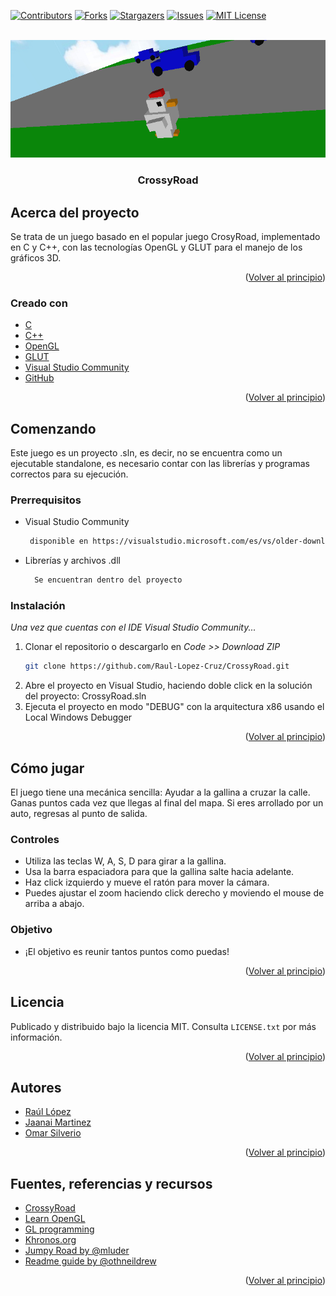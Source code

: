 <div id="top"></div>

<!-- PROJECT SHIELDS -->
<!--
*** I'm using markdown "reference style" links for readability.
*** Reference links are enclosed in brackets [ ] instead of parentheses ( ).
*** See the bottom of this document for the declaration of the reference variables
*** for contributors-url, forks-url, etc. This is an optional, concise syntax you may use.
*** https://www.markdownguide.org/basic-syntax/#reference-style-links
-->

[![Contributors][contributors-shield]][contributors-url]
[![Forks][forks-shield]][forks-url]
[![Stargazers][stars-shield]][stars-url]
[![Issues][issues-shield]][issues-url]
[![MIT License][license-shield]][license-url]


<!-- PROJECT LOGO -->
<br />
<div align="center">
  <a https://github.com/Raul-Lopez-Cruz/CrossyRoad">
    <img src="imagenes/GAME.png" alt="Juego">
  </a>

  <h3 align="center">CrossyRoad</h3>
</div>



<!-- ABOUT THE PROJECT -->
## Acerca del proyecto

Se trata de un juego basado en el popular juego CrosyRoad, implementado en C y C++, con las tecnologías OpenGL y GLUT para el manejo de los gráficos 3D. 

<p align="right">(<a href="#top">Volver al principio</a>)</p>

### Creado con

* [C](https://www.learn-c.org/)
* [C++](https://isocpp.org/)
* [OpenGL](https://www.opengl.org/)
* [GLUT](https://www.opengl.org/resources/libraries/glut/glut_downloads.php)
* [Visual Studio Community](https://visualstudio.microsoft.com/es/vs/older-downloads/)
* [GitHub](https://github.com)

<p align="right">(<a href="#top">Volver al principio</a>)</p>



<!-- GETTING STARTED -->
## Comenzando

Este juego es un proyecto .sln, es decir, no se encuentra como un ejecutable standalone, es necesario contar con las librerías y programas correctos para su ejecución.

### Prerrequisitos

* Visual Studio Community
   ```sh
    disponible en https://visualstudio.microsoft.com/es/vs/older-downloads/
   ```
* Librerías y archivos .dll
  ```sh
    Se encuentran dentro del proyecto
  ```  

### Instalación

_Una vez que cuentas con el IDE Visual Studio Community..._

1. Clonar el repositorio o descargarlo en _Code >> Download ZIP_
   ```sh
   git clone https://github.com/Raul-Lopez-Cruz/CrossyRoad.git
   ```
2. Abre el proyecto en Visual Studio, haciendo doble click en la solución del proyecto: CrossyRoad.sln
3. Ejecuta el proyecto en modo "DEBUG" con la arquitectura x86 usando el Local Windows Debugger

<p align="right">(<a href="#top">Volver al principio</a>)</p>



<!-- USAGE EXAMPLES -->
## Cómo jugar
El juego tiene una mecánica sencilla: Ayudar a la gallina a cruzar la calle.
Ganas puntos cada vez que llegas al final del mapa.
Si eres arrollado por un auto, regresas al punto de salida.

### Controles
* Utiliza las teclas W, A, S, D para girar a la gallina.
* Usa la barra espaciadora para que la gallina salte hacia adelante.
* Haz click izquierdo y mueve el ratón para mover la cámara.
* Puedes ajustar el zoom haciendo click derecho y moviendo el mouse de arriba a abajo.

### Objetivo
* ¡El objetivo es reunir tantos puntos como puedas!

<p align="right">(<a href="#top">Volver al principio</a>)</p>


<!-- LICENSE -->
## Licencia

Publicado y distribuido bajo la licencia MIT. Consulta `LICENSE.txt` por más información.

<p align="right">(<a href="#top">Volver al principio</a>)</p>



<!-- CONTACT -->
## Autores

- [Raúl López](https://github.com/Raul-Lopez-Cruz)
- [Jaanai Martinez](https://github.com/jaanaip)
- [Omar Silverio](https://github.com/omarsilverio)

<p align="right">(<a href="#top">Volver al principio</a>)</p>



<!-- ACKNOWLEDGMENTS -->
## Fuentes, referencias y recursos

* [CrossyRoad](https://www.crossyroad.com/)
* [Learn OpenGL](https://learnopengl.com/)
* [GL programming](https://www.glprogramming.com/red/index.html)
* [Khronos.org](https://www.khronos.org/opengl/wiki/OpenGL_Type)
* [Jumpy Road by @mluder ](https://github.com/mluders/jumpy-road)
* [Readme guide by @othneildrew](https://github.com/othneildrew/Best-README-Template#contact)

<p align="right">(<a href="#top">Volver al principio</a>)</p>



<!-- MARKDOWN LINKS & IMAGES -->
<!-- https://www.markdownguide.org/basic-syntax/#reference-style-links -->
[contributors-shield]: https://img.shields.io/github/contributors/Raul-Lopez-Cruz/CrossyRoad.svg?style=for-the-badge
[contributors-url]: https://github.com/Raul-Lopez-Cruz/CrossyRoad/graphs/contributors
[forks-shield]: https://img.shields.io/github/forks/Raul-Lopez-Cruz/CrossyRoad.svg?style=for-the-badge
[forks-url]: https://github.com/Raul-Lopez-Cruz/CrossyRoad/network/members
[stars-shield]: https://img.shields.io/github/stars/Raul-Lopez-Cruz/CrossyRoad.svg?style=for-the-badge
[stars-url]: https://github.com/Raul-Lopez-Cruz/CrossyRoad/stargazers
[issues-shield]: https://img.shields.io/github/issues/Raul-Lopez-Cruz/CrossyRoad.svg?style=for-the-badge
[issues-url]: https://github.com/Raul-Lopez-Cruz/CrossyRoad/issues
[license-shield]: https://img.shields.io/github/license/Raul-Lopez-Cruz/CrossyRoad.svg?style=for-the-badge
[license-url]: https://github.com/othneildrew/Best-README-Template/blob/master/LICENSE.txt
